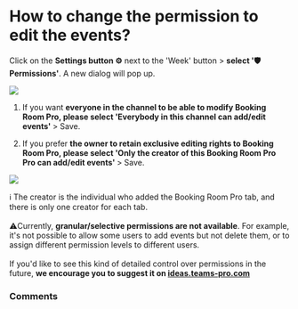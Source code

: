# How to change the permission to edit the events?

<p class="no-margin">Click on the <b>Settings button ⚙️</b> next to the 'Week' button &gt; <b>select '🛡️Permissions'</b>. A new dialog will pop up.</p>
<p class="no-margin"></p>
<div class="intercom-container"><img src="https://downloads.intercomcdn.com/i/o/829606746/d32078be617c0d681e777241/1.png"></div><ol>
<li>
<p class="no-margin">If you want <b>everyone in the channel to be able to modify Booking Room Pro, please select 'Everybody in this channel can add/edit events' </b>&gt; Save.</p>
</li>
<li>
<p class="no-margin">If you prefer <b>the owner to retain exclusive editing rights to Booking Room Pro, please select 'Only the creator of this Booking Room Pro Pro can add/edit events' </b>&gt; Save.</p>
</li>
</ol><div class="intercom-container"><img src="https://downloads.intercomcdn.com/i/o/829606944/fb7a84e8f83608a6e54deb59/2.png"></div><p class="no-margin"></p>
<p class="no-margin">ℹ️ The creator is the individual who added the Booking Room Pro tab, and there is only one creator for each tab. <br><br>⚠️Currently, <b>granular/selective permissions are not available</b>. For example, it's not possible to allow some users to add events but not delete them, or to assign different permission levels to different users. <br><br>If you'd like to see this kind of detailed control over permissions in the future, <b>we encourage you to suggest it on <a href="https://ideas.teams-pro.com/" target="_blank" class="intercom-content-link">ideas.teams-pro.com</a></b></p>
<p class="no-margin"></p>
<p class="no-margin"></p>

### Comments

<Commentaire />